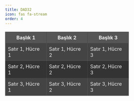 ```yaml
---
title: DAD32
icon: fas fa-stream
order: 4
---
```




<table style="border-collapse: collapse; width: 80%; background-color: #333; color: #eee; margin: 20px 0; table-layout: fixed;">
  <thead>
    <tr style="background-color: #555;">
      <th style="border: 1px solid #444; padding: 8px; width: 33%;">Başlık 1</th>
      <th style="border: 1px solid #444; padding: 8px; width: 33%;">Başlık 2</th>
      <th style="border: 1px solid #444; padding: 8px; width: 33%;">Başlık 3</th>
    </tr>
  </thead>
  <tbody>
    <tr style="background-color: #444;">
      <td style="border: 1px solid #555; padding: 8px; width: 33%;">Satır 1, Hücre 1</td>
      <td style="border: 1px solid #555; padding: 8px; width: 33%;">Satır 1, Hücre 2</td>
      <td style="border: 1px solid #555; padding: 8px; width: 33%;">Satır 1, Hücre 3</td>
    </tr>
    <tr style="background-color: #333;">
      <td style="border: 1px solid #444; padding: 8px; width: 33%;">Satır 2, Hücre 1</td>
      <td style="border: 1px solid #444; padding: 8px; width: 33%;">Satır 2, Hücre 2</td>
      <td style="border: 1px solid #444; padding: 8px; width: 33%;">Satır 2, Hücre 3</td>
    </tr>
    <tr style="background-color: #444;">
      <td style="border: 1px solid #555; padding: 8px; width: 33%;">Satır 3, Hücre 1</td>
      <td style="border: 1px solid #555; padding: 8px; width: 33%;">Satır 3, Hücre 2</td>
      <td style="border: 1px solid #555; padding: 8px; width: 33%;">Satır 3, Hücre 3</td>
    </tr>
  </tbody>
</table>










